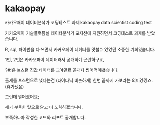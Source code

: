 # kakaopay
카카오페이 데이터분석가 코딩테스트 과제 kakaopay data scientist coding test

카카오페이 기술플랫폼실 데이터분석가 포지션에 지원하면서 코딩테스트 과제를 받았습니다.

R, sql, 파이썬을 다 쓰면서 카카오페이 데이터를 맛볼수 있었던 소중한 기회였습니다.


1번, 2번은 카카오페이 데이터라서 공개하기 곤란하구요,

3번은 보스턴 집값 데이터를 그야말로 끝까지 씹어먹어봤습니다. 

출제를 보스턴으로 냈다는건 (타이타닉 비슷하게) 한번 끝까지 가보라는 의미였겠죠. (휴가냈음)


그런데 떨어졌어요;


제가 부족한 탓으로 알고 더 노력하겠습니다.

부족하나마 작성한 코드와 리포트 공개합니다.
